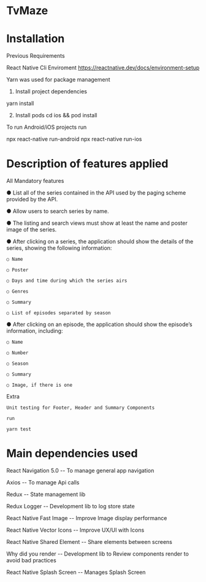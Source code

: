# TvMaze

# Installation

Previous Requirements

React Native Cli Enviroment
https://reactnative.dev/docs/environment-setup

Yarn was used for package management

1. Install project dependencies

yarn install

2. Install pods 
cd ios && pod install

To run Android/iOS projects run

npx react-native run-android
npx react-native run-ios

# Description of features applied

All Mandatory features

● List all of the series contained in the API used by the paging scheme provided by the API.

● Allow users to search series by name.

● The listing and search views must show at least the name and poster image of the series.

● After clicking on a series, the application should show the details of the series, showing the following information:

    ○ Name

    ○ Poster

    ○ Days and time during which the series airs

    ○ Genres

    ○ Summary

    ○ List of episodes separated by season

● After clicking on an episode, the application should show the episode’s information, including:

    ○ Name

    ○ Number

    ○ Season

    ○ Summary

    ○ Image, if there is one

Extra

    Unit testing for Footer, Header and Summary Components

    run

    yarn test

# Main dependencies used

React Navigation 5.0 -- To manage general app navigation

Axios -- To manage Api calls

Redux -- State management lib

Redux Logger -- Development lib to log store state

React Native Fast Image -- Improve Image display performance

React Native Vector Icons -- Improve UX/UI with Icons

React Native Shared Element -- Share elements between screens

Why did you render -- Development lib to Review components render to avoid bad practices

React Native Splash Screen -- Manages Splash Screen
